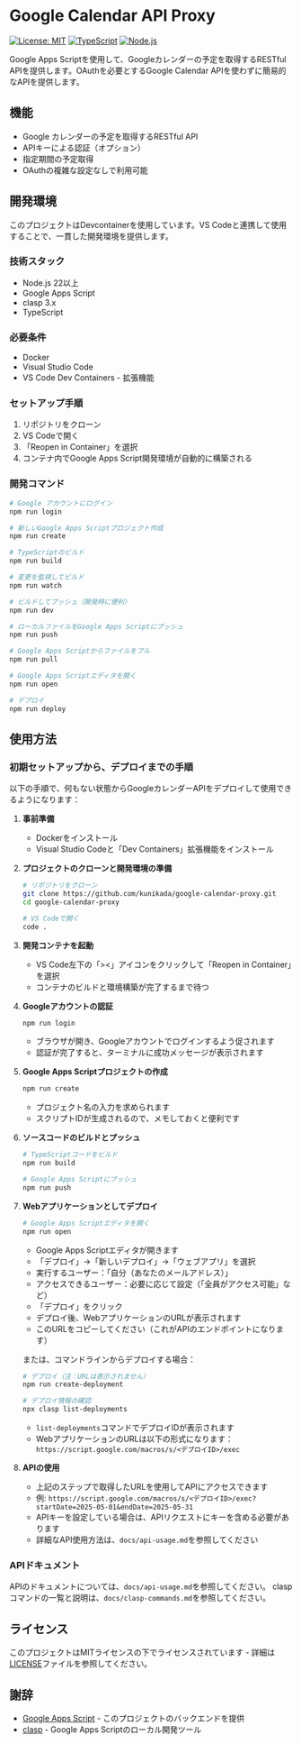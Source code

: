 # Google Calendar API Proxy

[![License: MIT](https://img.shields.io/badge/License-MIT-yellow.svg)](https://opensource.org/licenses/MIT)
[![TypeScript](https://img.shields.io/badge/TypeScript-5.4%2B-blue)](https://www.typescriptlang.org/)
[![Node.js](https://img.shields.io/badge/Node.js-22.x-green)](https://nodejs.org/)

Google Apps Scriptを使用して、Googleカレンダーの予定を取得するRESTful APIを提供します。OAuthを必要とするGoogle Calendar APIを使わずに簡易的なAPIを提供します。

## 機能

- Google カレンダーの予定を取得するRESTful API
- APIキーによる認証（オプション）
- 指定期間の予定取得
- OAuthの複雑な設定なしで利用可能

## 開発環境

このプロジェクトはDevcontainerを使用しています。VS Codeと連携して使用することで、一貫した開発環境を提供します。

### 技術スタック

- Node.js 22以上
- Google Apps Script
- clasp 3.x
- TypeScript

### 必要条件

- Docker
- Visual Studio Code
- VS Code Dev Containers - 拡張機能

### セットアップ手順

1. リポジトリをクローン
2. VS Codeで開く
3. 「Reopen in Container」を選択
4. コンテナ内でGoogle Apps Script開発環境が自動的に構築される

### 開発コマンド

```bash
# Google アカウントにログイン
npm run login

# 新しいGoogle Apps Scriptプロジェクト作成
npm run create

# TypeScriptのビルド
npm run build

# 変更を監視してビルド
npm run watch

# ビルドしてプッシュ（開発時に便利）
npm run dev

# ローカルファイルをGoogle Apps Scriptにプッシュ
npm run push

# Google Apps Scriptからファイルをプル
npm run pull

# Google Apps Scriptエディタを開く
npm run open

# デプロイ
npm run deploy
```

## 使用方法

### 初期セットアップから、デプロイまでの手順

以下の手順で、何もない状態からGoogleカレンダーAPIをデプロイして使用できるようになります：

1. **事前準備**
   - Dockerをインストール
   - Visual Studio Codeと「Dev Containers」拡張機能をインストール

2. **プロジェクトのクローンと開発環境の準備**
   ```bash
   # リポジトリをクローン
   git clone https://github.com/kunikada/google-calendar-proxy.git
   cd google-calendar-proxy
   
   # VS Codeで開く
   code .
   ```
   
3. **開発コンテナを起動**
   - VS Code左下の「><」アイコンをクリックして「Reopen in Container」を選択
   - コンテナのビルドと環境構築が完了するまで待つ

4. **Googleアカウントの認証**
   ```bash
   npm run login
   ```
   - ブラウザが開き、Googleアカウントでログインするよう促されます
   - 認証が完了すると、ターミナルに成功メッセージが表示されます

5. **Google Apps Scriptプロジェクトの作成**
   ```bash
   npm run create
   ```
   - プロジェクト名の入力を求められます
   - スクリプトIDが生成されるので、メモしておくと便利です

6. **ソースコードのビルドとプッシュ**
   ```bash
   # TypeScriptコードをビルド
   npm run build
   
   # Google Apps Scriptにプッシュ
   npm run push
   ```

7. **Webアプリケーションとしてデプロイ**
   ```bash
   # Google Apps Scriptエディタを開く
   npm run open
   ```
   - Google Apps Scriptエディタが開きます
   - 「デプロイ」→「新しいデプロイ」→「ウェブアプリ」を選択
   - 実行するユーザー：「自分（あなたのメールアドレス）」
   - アクセスできるユーザー：必要に応じて設定（「全員がアクセス可能」など）
   - 「デプロイ」をクリック
   - デプロイ後、WebアプリケーションのURLが表示されます
   - このURLをコピーしてください（これがAPIのエンドポイントになります）
   
   または、コマンドラインからデプロイする場合：
   ```bash
   # デプロイ（注：URLは表示されません）
   npm run create-deployment
   
   # デプロイ情報の確認
   npx clasp list-deployments
   ```
   - `list-deployments`コマンドでデプロイIDが表示されます
   - WebアプリケーションのURLは以下の形式になります：
     `https://script.google.com/macros/s/<デプロイID>/exec`

8. **APIの使用**
   - 上記のステップで取得したURLを使用してAPIにアクセスできます
   - 例: `https://script.google.com/macros/s/<デプロイID>/exec?startDate=2025-05-01&endDate=2025-05-31`
   - APIキーを設定している場合は、APIリクエストにキーを含める必要があります
   - 詳細なAPI使用方法は、`docs/api-usage.md`を参照してください

### APIドキュメント

APIのドキュメントについては、`docs/api-usage.md`を参照してください。
claspコマンドの一覧と説明は、`docs/clasp-commands.md`を参照してください。

## ライセンス

このプロジェクトはMITライセンスの下でライセンスされています - 詳細は[LICENSE](LICENSE)ファイルを参照してください。

## 謝辞

- [Google Apps Script](https://developers.google.com/apps-script) - このプロジェクトのバックエンドを提供
- [clasp](https://github.com/google/clasp) - Google Apps Scriptのローカル開発ツール

